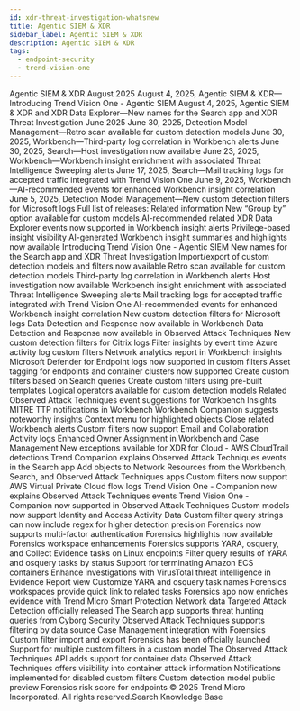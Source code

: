 ```yaml
---
id: xdr-threat-investigation-whatsnew
title: Agentic SIEM & XDR
sidebar_label: Agentic SIEM & XDR
description: Agentic SIEM & XDR
tags:
  - endpoint-security
  - trend-vision-one
---
```


 Agentic SIEM & XDR August 2025 August 4, 2025, Agentic SIEM & XDR—Introducing Trend Vision One - Agentic SIEM August 4, 2025, Agentic SIEM & XDR and XDR Data Explorer—New names for the Search app and XDR Threat Investigation June 2025 June 30, 2025, Detection Model Management—Retro scan available for custom detection models June 30, 2025, Workbench—Third-party log correlation in Workbench alerts June 30, 2025, Search—Host investigation now available June 23, 2025, Workbench—Workbench insight enrichment with associated Threat Intelligence Sweeping alerts June 17, 2025, Search—Mail tracking logs for accepted traffic integrated with Trend Vision One June 9, 2025, Workbench—AI-recommended events for enhanced Workbench insight correlation June 5, 2025, Detection Model Management—New custom detection filters for Microsoft logs Full list of releases: Related information New “Group by” option available for custom models AI-recommended related XDR Data Explorer events now supported in Workbench insight alerts Privilege-based insight visibility AI-generated Workbench insight summaries and highlights now available Introducing Trend Vision One - Agentic SIEM New names for the Search app and XDR Threat Investigation Import/export of custom detection models and filters now available Retro scan available for custom detection models Third-party log correlation in Workbench alerts Host investigation now available Workbench insight enrichment with associated Threat Intelligence Sweeping alerts Mail tracking logs for accepted traffic integrated with Trend Vision One AI-recommended events for enhanced Workbench insight correlation New custom detection filters for Microsoft logs Data Detection and Response now available in Workbench Data Detection and Response now available in Observed Attack Techniques New custom detection filters for Citrix logs Filter insights by event time Azure activity log custom filters Network analytics report in Workbench insights Microsoft Defender for Endpoint logs now supported in custom filters Asset tagging for endpoints and container clusters now supported Create custom filters based on Search queries Create custom filters using pre-built templates Logical operators available for custom detection models Related Observed Attack Techniques event suggestions for Workbench Insights MITRE TTP notifications in Workbench Workbench Companion suggests noteworthy insights Context menu for highlighted objects Close related Workbench alerts Custom filters now support Email and Collaboration Activity logs Enhanced Owner Assignment in Workbench and Case Management New exceptions available for XDR for Cloud - AWS CloudTrail detections Trend Companion explains Observed Attack Techniques events in the Search app Add objects to Network Resources from the Workbench, Search, and Observed Attack Techniques apps Custom filters now support AWS Virtual Private Cloud flow logs Trend Vision One - Companion now explains Observed Attack Techniques events Trend Vision One - Companion now supported in Observed Attack Techniques Custom models now support Identity and Access Activity Data Custom filter query strings can now include regex for higher detection precision Forensics now supports multi-factor authentication Forensics highlights now available Forensics workspace enhancements Forensics supports YARA, osquery, and Collect Evidence tasks on Linux endpoints Filter query results of YARA and osquery tasks by status Support for terminating Amazon ECS containers Enhance investigations with VirusTotal threat intelligence in Evidence Report view Customize YARA and osquery task names Forensics workspaces provide quick link to related tasks Forensics app now enriches evidence with Trend Micro Smart Protection Network data Targeted Attack Detection officially released The Search app supports threat hunting queries from Cyborg Security Observed Attack Techniques supports filtering by data source Case Management integration with Forensics Custom filter import and export Forensics has been officially launched Support for multiple custom filters in a custom model The Observed Attack Techniques API adds support for container data Observed Attack Techniques offers visibility into container attack information Notifications implemented for disabled custom filters Custom detection model public preview Forensics risk score for endpoints © 2025 Trend Micro Incorporated. All rights reserved.Search Knowledge Base